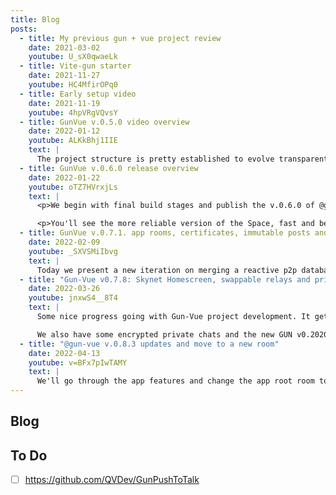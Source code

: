 ```yaml
---
title: Blog
posts:
  - title: My previous gun + vue project review
    date: 2021-03-02
    youtube: U_sX0qwaeLk
  - title: Vite-gun starter
    date: 2021-11-27
    youtube: HC4MfirOPq0
  - title: Early setup video
    date: 2021-11-19
    youtube: 4hpVRgVQvsY
  - title: GunVue v.0.5.0 video overview
    date: 2022-01-12
    youtube: ALKkBhj1IIE
    text: |
      The project structure is pretty established to evolve transparently. Next need to polish the existing functionality before expanding use cases further.
  - title: GunVue v.0.6.0 release overview
    date: 2022-01-22
    youtube: oTZ7HVrxjLs
    text: |
      <p>We begin with final build stages and publish the v.0.6.0 of @gun-vue project live. Then there's an overview of some new and updated features of the app and all it's layers. We got `Stability +10` and great UI design improvements since v.0.5.0. I've added full zip-file support meaning you can upload and download zip-files with you posts and the app will easily handle them client-side. 

      <p>You'll see the more reliable version of the Space, fast and beautiful Feeds and some Users browsing experience. I try to make everything  as modular as I can, so you can imagine how you could combine all these blocks to create some fun p2p web-apps yourself. This power is just one import away!
  - title: GunVue v.0.7.1. app rooms, certificates, immutable posts and bi-directional links between them
    date: 2022-02-09
    youtube: _SXVSMiIbvg
    text: |
      Today we present a new iteration on merging a reactive p2p database with a reactive UI framework together to form a toolbox for everyone to build upon. With v 0.7 we introduce the concept of rooms, that are separate SEA key pairs for use with certificates. Any logged in user can do create some records inside the app room based of a set of certificates, restricting the posting rules. Posts, spaces, users and even rooms are already easily addable to any room by any user. And anyone can create a new room to fill up as he/she wishes. It becomes more and more fun!
  - title: "Gun-Vue v0.7.8: Skynet Homescreen, swappable relays and private encrypted chat"
    date: 2022-03-26
    youtube: jnxwS4__8T4
    text: |
      Some nice progress going with Gun-Vue project development. It gets so much more reliable with the new SIA Skynet Homescreen publication and interchangeable relays. Yes, the volunteer list is still at the centralized GitHub, but it's such a small footprint that may be changed to any other way of delivering the list of available peers. We should share that in gun space too, as the gun-relays package already does.

      We also have some encrypted private chats and the new GUN v0.2020.1236 under the hood. More features to come!
  - title: "@gun-vue v.0.8.3 updates and move to a new room"
    date: 2022-04-13
    youtube: v=BFx7pIwTAMY
    text: |
      We'll go through the app features and change the app root room to a new one to update the data structure.  I've optimized the posts feature for them to form a tree, growing from any post hash.
---
```


## Blog

<Blog :posts="$frontmatter.posts" />

## To Do

- [ ] https://github.com/QVDev/GunPushToTalk
